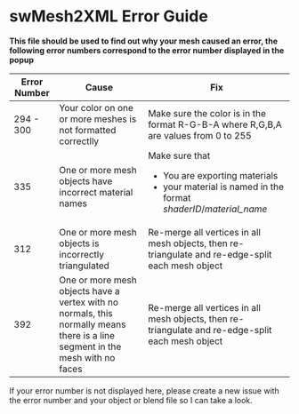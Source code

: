 # swMesh2XML Error Guide
**This file should be used to find out why your mesh caused an error, the following error numbers correspond to the error number displayed in the popup**

Error Number | Cause | Fix
-------------|-------|-----
294 - 300    | Your color on one or more meshes is not formatted correctlly | Make sure the color is in the format R-G-B-A where R,G,B,A are values from 0 to 255
335          | One or more mesh objects have incorrect material names | Make sure that <ul><li> You are exporting materials</li><li> your material is named in the format *shaderID*/*material_name*</li></ul>
312          | One or more mesh objects is incorrectly triangulated | Re-merge all vertices in all mesh objects, then re-triangulate and re-edge-split each mesh object
392          | One or more mesh objects have a vertex with no normals, this normally means there is a line segment in the mesh with no faces | Re-merge all vertices in all mesh objects, then re-triangulate and re-edge-split each mesh object

If your error number is not displayed here, please create a new issue with the error number and your object or blend file so I can take a look.
